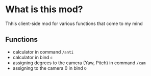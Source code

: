 # What is this mod?
Thhis client-side mod for various functions that come to my mind
## Functions
- calculator in command `/anti`
- calculator in bind `c`
- assigning degrees to the camera (Yaw, Pitch) in command `/cam`
- assigning to the camera 0 in bind `O`
